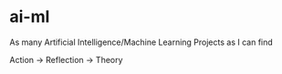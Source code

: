 # ai-ml
As many Artificial Intelligence/Machine Learning Projects as I can find

Action -> Reflection -> Theory
